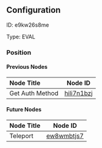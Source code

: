 # <nil>
## Configuration
ID:  e9kw26s8me

Type: EVAL 








### Position

#### Previous Nodes
| Node Title | Node ID |
| :------------- | ------------ |
| Get Auth Method | [hili7n1bzj](./hili7n1bzj.md) | 
 
 #### Future Nodes
| Node Title | Node ID |
| :------------- | ------------ |
| Teleport |[ew8wmbtjs7](./ew8wmbtjs7.md) | 